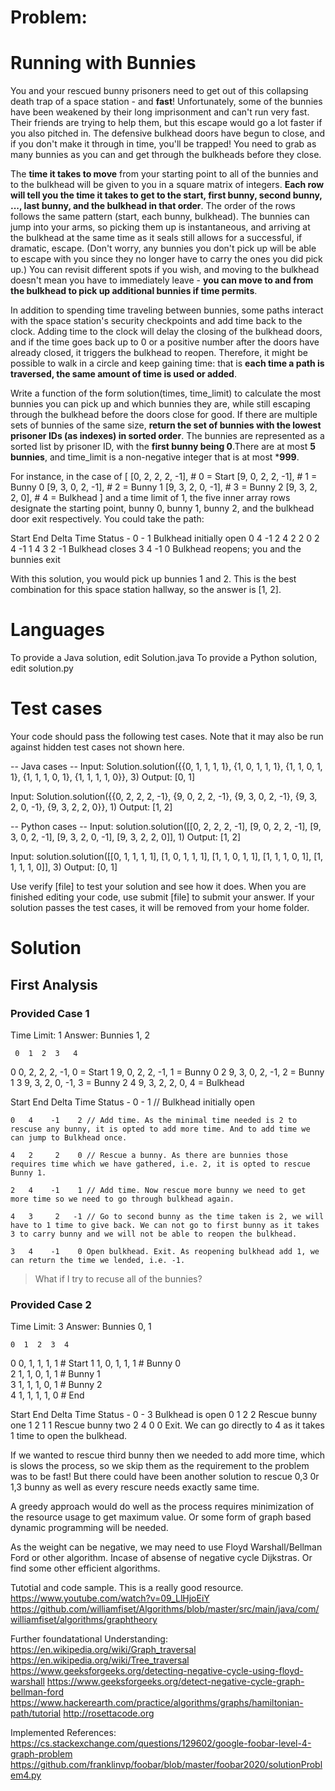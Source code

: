 # Problem:

Running with Bunnies
====================

You and your rescued bunny prisoners need to get out of this collapsing death trap of a space station - and **fast**! Unfortunately, some of the bunnies have been weakened by their long imprisonment and can't run very fast. Their friends are trying to help them, but this escape would go a lot faster if you also pitched in. The defensive bulkhead doors have begun to close, and if you don't make it through in time, you'll be trapped! You need to grab as many bunnies as you can and get through the bulkheads before they close. 

The **time it takes to move** from your starting point to all of the bunnies and to the bulkhead will be given to you in a square matrix of integers. **Each row will tell you the time it takes to get to the start, first bunny, second bunny, ..., last bunny, and the bulkhead in that order**. The order of the rows follows the same pattern (start, each bunny, bulkhead). The bunnies can jump into your arms, so picking them up is instantaneous, and arriving at the bulkhead at the same time as it seals still allows for a successful, if dramatic, escape. (Don't worry, any bunnies you don't pick up will be able to escape with you since they no longer have to carry the ones you did pick up.) You can revisit different spots if you wish, and moving to the bulkhead doesn't mean you have to immediately leave - **you can move to and from the bulkhead to pick up additional bunnies if time permits**.

In addition to spending time traveling between bunnies, some paths interact with the space station's security checkpoints and add time back to the clock. Adding time to the clock will delay the closing of the bulkhead doors, and if the time goes back up to 0 or a positive number after the doors have already closed, it triggers the bulkhead to reopen. Therefore, it might be possible to walk in a circle and keep gaining time: that is **each time a path is traversed, the same amount of time is used or added**.

Write a function of the form solution(times, time_limit) to calculate the most bunnies you can pick up and which bunnies they are, while still escaping through the bulkhead before the doors close for good. If there are multiple sets of bunnies of the same size, **return the set of bunnies with the lowest prisoner IDs (as indexes) in sorted order**. The bunnies are represented as a sorted list by prisoner ID, with the **first bunny being 0**.There are at most **5 bunnies**, and time_limit is a non-negative integer that is at most ***999**.

For instance, in the case of
[
  [0, 2, 2, 2, -1],  # 0 = Start
  [9, 0, 2, 2, -1],  # 1 = Bunny 0
  [9, 3, 0, 2, -1],  # 2 = Bunny 1
  [9, 3, 2, 0, -1],  # 3 = Bunny 2
  [9, 3, 2, 2,  0],  # 4 = Bulkhead
]
and a time limit of 1, the five inner array rows designate the starting point, bunny 0, bunny 1, bunny 2, and the bulkhead door exit respectively. You could take the path:

Start End Delta Time Status
    -   0     -    1 Bulkhead initially open
    0   4    -1    2
    4   2     2    0
    2   4    -1    1
    4   3     2   -1 Bulkhead closes
    3   4    -1    0 Bulkhead reopens; you and the bunnies exit

With this solution, you would pick up bunnies 1 and 2. This is the best combination for this space station hallway, so the answer is [1, 2].

Languages
=========

To provide a Java solution, edit Solution.java
To provide a Python solution, edit solution.py

Test cases
==========
Your code should pass the following test cases.
Note that it may also be run against hidden test cases not shown here.

-- Java cases --
Input:
Solution.solution({{0, 1, 1, 1, 1}, {1, 0, 1, 1, 1}, {1, 1, 0, 1, 1}, {1, 1, 1, 0, 1}, {1, 1, 1, 1, 0}}, 3)
Output:
    [0, 1]

Input:
Solution.solution({{0, 2, 2, 2, -1}, {9, 0, 2, 2, -1}, {9, 3, 0, 2, -1}, {9, 3, 2, 0, -1}, {9, 3, 2, 2, 0}}, 1)
Output:
    [1, 2]

-- Python cases --
Input:
solution.solution([[0, 2, 2, 2, -1], [9, 0, 2, 2, -1], [9, 3, 0, 2, -1], [9, 3, 2, 0, -1], [9, 3, 2, 2, 0]], 1)
Output:
    [1, 2]

Input:
solution.solution([[0, 1, 1, 1, 1], [1, 0, 1, 1, 1], [1, 1, 0, 1, 1], [1, 1, 1, 0, 1], [1, 1, 1, 1, 0]], 3)
Output:
    [0, 1]

Use verify [file] to test your solution and see how it does. When you are finished editing your code, use submit [file] to submit your answer. If your solution passes the test cases, it will be removed from your home folder.

# Solution

## First Analysis

### Provided Case 1
Time Limit: 1
Answer: Bunnies 1, 2

     0  1  2  3   4
  0  0, 2, 2, 2, -1,   0 = Start
  1  9, 0, 2, 2, -1,   1 = Bunny 0
  2  9, 3, 0, 2, -1,   2 = Bunny 1
  3  9, 3, 2, 0, -1,   3 = Bunny 2
  4  9, 3, 2, 2,  0,   4 = Bulkhead

Start End Delta Time Status
    -   0     -    1 // Bulkhead initially open

    0   4    -1    2 // Add time. As the minimal time needed is 2 to rescuse any bunny, it is opted to add more time. And to add time we can jump to Bulkhead once.
    
    4   2     2    0 // Rescue a bunny. As there are bunnies those requires time which we have gathered, i.e. 2, it is opted to rescue Bunny 1.
    
    2   4    -1    1 // Add time. Now rescue more bunny we need to get more time so we need to go through bulkhead again.

    4   3     2   -1 // Go to second bunny as the time taken is 2, we will have to 1 time to give back. We can not go to first bunny as it takes 3 to carry bunny and we will not be able to reopen the bulkhead.
    
    3   4    -1    0 Open bulkhead. Exit. As reopening bulkhead add 1, we can return the time we lended, i.e. -1.

> What if I try to recuse all of the bunnies?



### Provided Case 2

Time Limit: 3
Answer: Bunnies 0, 1

    0  1  2  3  4
0   0, 1, 1, 1, 1 # Start
1   1, 0, 1, 1, 1 # Bunny 0  
2   1, 1, 0, 1, 1 # Bunny 1  
3   1, 1, 1, 0, 1 # Bunny 2  
4   1, 1, 1, 1, 0 # End  

Start End Delta Time Status
    -   0     -    3 Bulkhead is open
    0   1     2    2 Rescue bunny one
    1   2     1    1 Rescue bunny two
    2   4     0    0 Exit. We can go directly to 4 as it takes 1 time to open the bulkhead.
    
If we wanted to rescue third bunny then we needed to add more time, which is slows the process, so we skip them as the requirement to the problem was to be fast! But there could have been another solution to rescue 0,3 0r 1,3 bunny as well as every rescure needs exactly same time.


A greedy approach would do well as the process requires minimization of the resource usage to get maximum value.
Or some form of graph based dynamic programming will be needed.

As the weight can be negative, we may need to use Floyd Warshall/Bellman Ford or other algorithm. Incase of absense of negative cycle Dijkstras. Or find some other efficient algorithms.

Tutotial and code sample. This is a really good resource.
https://www.youtube.com/watch?v=09_LlHjoEiY
https://github.com/williamfiset/Algorithms/blob/master/src/main/java/com/williamfiset/algorithms/graphtheory 

Further foundatational Understanding:
https://en.wikipedia.org/wiki/Graph_traversal
https://en.wikipedia.org/wiki/Tree_traversal
https://www.geeksforgeeks.org/detecting-negative-cycle-using-floyd-warshall
https://www.geeksforgeeks.org/detect-negative-cycle-graph-bellman-ford
https://www.hackerearth.com/practice/algorithms/graphs/hamiltonian-path/tutorial
http://rosettacode.org

Implemented References:
https://cs.stackexchange.com/questions/129602/google-foobar-level-4-graph-problem
https://github.com/franklinvp/foobar/blob/master/foobar2020/solutionProblem4.py

